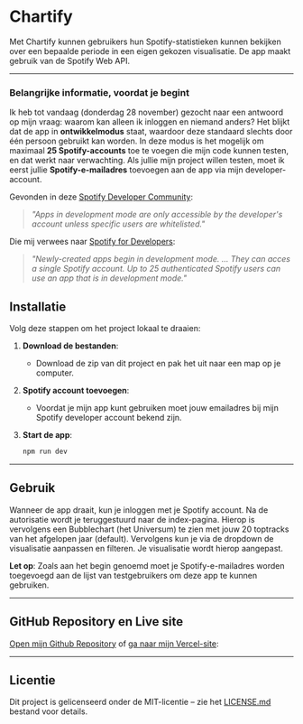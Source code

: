 # **Chartify**

Met Chartify kunnen gebruikers hun Spotify-statistieken kunnen bekijken over een bepaalde periode in een eigen gekozen visualisatie. De app maakt gebruik van de Spotify Web API.

---

### Belangrijke informatie, voordat je begint

Ik heb tot vandaag (donderdag 28 november) gezocht naar een antwoord op mijn vraag: waarom kan alleen ik inloggen en niemand anders? Het blijkt dat de app in **ontwikkelmodus** staat, waardoor deze standaard slechts door één persoon gebruikt kan worden. In deze modus is het mogelijk om maximaal **25 Spotify-accounts** toe te voegen die mijn code kunnen testen, en dat werkt naar verwachting. Als jullie mijn project willen testen, moet ik eerst jullie **Spotify-e-mailadres** toevoegen aan de app via mijn developer-account.

Gevonden in deze [Spotify Developer Community](https://community.spotify.com/t5/Spotify-for-Developers/web-app-only-works-with-my-account/td-p/5605451#solutionsRow):
> *"Apps in development mode are only accessible by the developer's account unless specific users are whitelisted."*

Die mij verwees naar [Spotify for Developers](https://developer.spotify.com/documentation/web-api/concepts/quota-modes):
> *"Newly-created apps begin in development mode. … They can acces a single Spotify account.
Up to 25 authenticated Spotify users can use an app that is in development mode."*

## **Installatie**

Volg deze stappen om het project lokaal te draaien:

1. **Download de bestanden**:
   - Download de zip van dit project en pak het uit naar een map op je computer.

3. **Spotify account toevoegen**:
   - Voordat je mijn app kunt gebruiken moet jouw emailadres bij mijn Spotify developer account bekend zijn.

4. **Start de app**:
     ```bash
     npm run dev
     ```

---

## **Gebruik**

Wanneer de app draait, kun je inloggen met je Spotify account. Na de autorisatie wordt je teruggestuurd naar de index-pagina. Hierop is vervolgens een Bubblechart (het Universum) te zien met jouw 20 toptracks van het afgelopen jaar (default). Vervolgens kun je via de dropdown de visualisatie aanpassen en filteren. Je visualisatie wordt hierop aangepast. 

**Let op**: Zoals aan het begin genoemd moet je Spotify-e-mailadres worden toegevoegd aan de lijst van testgebruikers om deze app te kunnen gebruiken.

---

## **GitHub Repository en Live site**
[Open mijn Github Repository](https://github.com/bincvburen/Tech-Track) of [ga naar mijn Vercel-site](https://vercel.com/bincs-projects/tech-track):

---

## **Licentie**
Dit project is gelicenseerd onder de MIT-licentie – zie het [LICENSE.md](LICENSE.md) bestand voor details.


